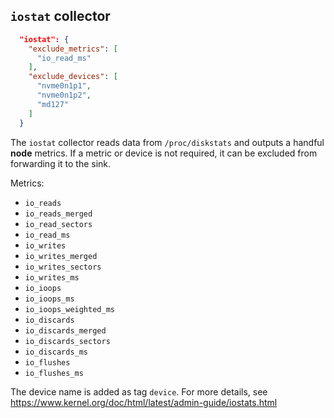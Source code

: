 <!--
---
title: IOStat Metric collector
description: Collect metrics from `/proc/diskstats`
categories: [cc-metric-collector]
tags: ['Admin']
weight: 2
hugo_path: docs/reference/cc-metric-collector/collectors/iostat.md
---
-->

## `iostat` collector

```json
  "iostat": {
    "exclude_metrics": [
      "io_read_ms"
    ],
    "exclude_devices": [
      "nvme0n1p1",
      "nvme0n1p2",
      "md127"
    ]
  }
```

The `iostat` collector reads data from `/proc/diskstats` and outputs a handful **node** metrics. If a metric or device is not required, it can be excluded from forwarding it to the sink.

Metrics:
* `io_reads`
* `io_reads_merged`
* `io_read_sectors`
* `io_read_ms`
* `io_writes`
* `io_writes_merged`
* `io_writes_sectors`
* `io_writes_ms`
* `io_ioops`
* `io_ioops_ms`
* `io_ioops_weighted_ms`
* `io_discards`
* `io_discards_merged`
* `io_discards_sectors`
* `io_discards_ms`
* `io_flushes`
* `io_flushes_ms`

The device name is added as tag `device`. For more details, see https://www.kernel.org/doc/html/latest/admin-guide/iostats.html

